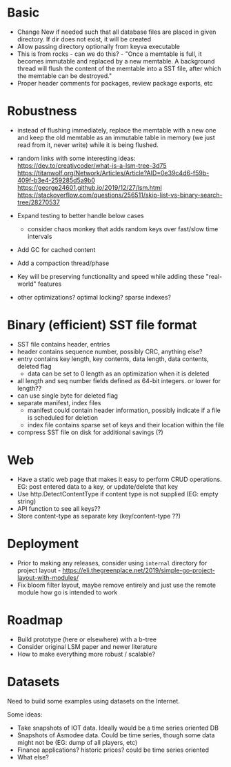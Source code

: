 # Basic
- Change New if needed such that all database files are placed in given directory. If dir does not exist, it will be created
- Allow passing directory optionally from keyva executable
- This is from rocks - can we do this? - "Once a memtable is full, it becomes immutable and replaced by a new memtable. A background thread will flush the content of the memtable into a SST file, after which the memtable can be destroyed."
- Proper header comments for packages, review package exports, etc

# Robustness

- instead of flushing immediately, replace the memtable with a new one and keep the old memtable as an immutable table in memory (we just read from it, never write) while it is being flushed.
- random links with some interesting ideas:
  https://dev.to/creativcoder/what-is-a-lsm-tree-3d75
  https://titanwolf.org/Network/Articles/Article?AID=0e39c4d6-f59b-409f-b3e4-259285d5a9b0
  https://george24601.github.io/2019/12/27/lsm.html
  https://stackoverflow.com/questions/256511/skip-list-vs-binary-search-tree/28270537

- Expand testing to better handle below cases
  - consider chaos monkey that adds random keys over fast/slow time intervals
- Add GC for cached content
- Add a compaction thread/phase
- Key will be preserving functionality and speed while adding these "real-world" features
- other optimizations? optimal locking? sparse indexes?

# Binary (efficient) SST file format

- SST file contains header, entries
- header contains sequence number, possibly CRC, anything else?
- entry contains key length, key contents, data length, data contents, deleted flag
  - data can be set to 0 length as an optimization when it is deleted
- all length and seq number fields defined as 64-bit integers. or lower for length??
- can use single byte for deleted flag
- separate manifest, index files
  - manifest could contain header information, possibly indicate if a file is scheduled for deletion
  - index file contains sparse set of keys and their location within the file
- compress SST file on disk for additional savings (?)

# Web 
- Have a static web page that makes it easy to perform CRUD operations. EG: post entered data to a key, or update/delete that key
- Use http.DetectContentType if content type is not supplied (EG: empty string)
- API function to see all keys??
- Store content-type as separate key (key/content-type ??)

# Deployment
- Prior to making any releases, consider using `internal` directory for project layout - https://eli.thegreenplace.net/2019/simple-go-project-layout-with-modules/
- Fix bloom filter layout, maybe remove entirely and just use the remote module how go is intended to work

# Roadmap
- Build prototype (here or elsewhere) with a b-tree
- Consider original LSM paper and newer literature
- How to make everything more robust / scalable?

# Datasets

Need to build some examples using datasets on the Internet.

Some ideas:

- Take snapshots of IOT data. Ideally would be a time series oriented DB
- Snapshots of Asmodee data. Could be time series, though some data might not be (EG: dump of all players, etc)
- Finance applications? historic prices? could be time series oriented
- What else?

